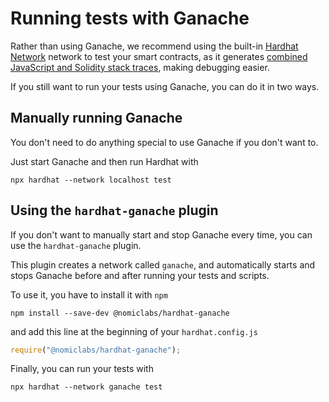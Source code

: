 # Running tests with Ganache

Rather than using Ganache, we recommend using the built-in [Hardhat Network](../hardhat-network) network to test your smart contracts, as it generates [combined JavaScript and Solidity stack traces](../hardhat-network#solidity-stack-traces), making debugging easier.

If you still want to run your tests using Ganache, you can do it in two ways.

## Manually running Ganache

You don't need to do anything special to use Ganache if you don't want to.

Just start Ganache and then run Hardhat with

```
npx hardhat --network localhost test
```

## Using the `hardhat-ganache` plugin

If you don't want to manually start and stop Ganache every time, you can use the `hardhat-ganache` plugin.

This plugin creates a network called `ganache`, and automatically starts and stops Ganache before and after running your tests and scripts.

To use it, you have to install it with `npm`

```
npm install --save-dev @nomiclabs/hardhat-ganache
```

and add this line at the beginning of your `hardhat.config.js`

```js
require("@nomiclabs/hardhat-ganache");
```

Finally, you can run your tests with

```
npx hardhat --network ganache test
```
